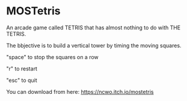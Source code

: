 # MOSTetris

An arcade game called TETRIS that has almost nothing to do with THE TETRIS.

The bbjective is to build a vertical tower by timing the moving squares.

"space" to stop the squares on a row

"r" to restart

"esc" to quit

You can download from here: https://ncwo.itch.io/mostetris
